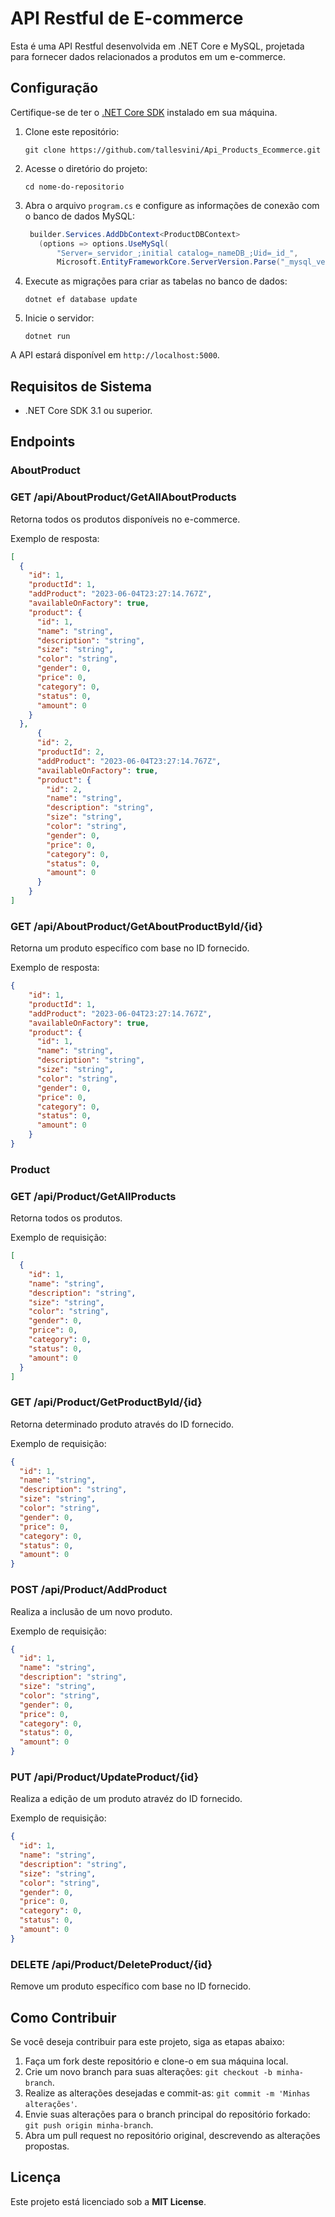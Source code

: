 # API Restful de E-commerce

Esta é uma API Restful desenvolvida em .NET Core e MySQL, projetada para fornecer dados relacionados a produtos em um e-commerce.

## Configuração

Certifique-se de ter o [.NET Core SDK](https://dotnet.microsoft.com/download) instalado em sua máquina.

1. Clone este repositório:

   ```
   git clone https://github.com/tallesvini/Api_Products_Ecommerce.git
   ```

2. Acesse o diretório do projeto:

   ```
   cd nome-do-repositorio
   ```

3. Abra o arquivo `program.cs` e configure as informações de conexão com o banco de dados MySQL:

   ```c#
    builder.Services.AddDbContext<ProductDBContext>
      (options => options.UseMySql(
          "Server=_servidor_;initial catalog=_nameDB_;Uid=_id_",
          Microsoft.EntityFrameworkCore.ServerVersion.Parse("_mysql_version_")));
   ```

4. Execute as migrações para criar as tabelas no banco de dados:

   ```
   dotnet ef database update
   ```

5. Inicie o servidor:

   ```
   dotnet run
   ```

A API estará disponível em `http://localhost:5000`.

## Requisitos de Sistema

- .NET Core SDK 3.1 ou superior.

## Endpoints

### AboutProduct

### GET /api/AboutProduct/GetAllAboutProducts

Retorna todos os produtos disponíveis no e-commerce.

Exemplo de resposta:

```json
[
  {
    "id": 1,
    "productId": 1,
    "addProduct": "2023-06-04T23:27:14.767Z",
    "availableOnFactory": true,
    "product": {
      "id": 1,
      "name": "string",
      "description": "string",
      "size": "string",
      "color": "string",
      "gender": 0,
      "price": 0,
      "category": 0,
      "status": 0,
      "amount": 0
    }
  },
      {
      "id": 2,
      "productId": 2,
      "addProduct": "2023-06-04T23:27:14.767Z",
      "availableOnFactory": true,
      "product": {
        "id": 2,
        "name": "string",
        "description": "string",
        "size": "string",
        "color": "string",
        "gender": 0,
        "price": 0,
        "category": 0,
        "status": 0,
        "amount": 0
      }
    }
]
```

### GET /api/AboutProduct/GetAboutProductById/{id}

Retorna um produto específico com base no ID fornecido.

Exemplo de resposta:

```json
{
    "id": 1,
    "productId": 1,
    "addProduct": "2023-06-04T23:27:14.767Z",
    "availableOnFactory": true,
    "product": {
      "id": 1,
      "name": "string",
      "description": "string",
      "size": "string",
      "color": "string",
      "gender": 0,
      "price": 0,
      "category": 0,
      "status": 0,
      "amount": 0
    }
}
```

### Product

### GET /api/Product/GetAllProducts

Retorna todos os produtos.

Exemplo de requisição:

```json
[
  {
    "id": 1,
    "name": "string",
    "description": "string",
    "size": "string",
    "color": "string",
    "gender": 0,
    "price": 0,
    "category": 0,
    "status": 0,
    "amount": 0
  }
]
```

### GET /api/Product/GetProductById/{id}

Retorna determinado produto através do ID fornecido.

Exemplo de requisição:

```json
{
  "id": 1,
  "name": "string",
  "description": "string",
  "size": "string",
  "color": "string",
  "gender": 0,
  "price": 0,
  "category": 0,
  "status": 0,
  "amount": 0
}
```

### POST /api/Product/AddProduct

Realiza a inclusão de um novo produto.

Exemplo de requisição:

```json
{
  "id": 1,
  "name": "string",
  "description": "string",
  "size": "string",
  "color": "string",
  "gender": 0,
  "price": 0,
  "category": 0,
  "status": 0,
  "amount": 0
}
```

### PUT /api/Product/UpdateProduct/{id}

Realiza a edição de um produto atravéz do ID fornecido.

Exemplo de requisição:

```json
{
  "id": 1,
  "name": "string",
  "description": "string",
  "size": "string",
  "color": "string",
  "gender": 0,
  "price": 0,
  "category": 0,
  "status": 0,
  "amount": 0
}
```

### DELETE /api/Product/DeleteProduct/{id}

Remove um produto específico com base no ID fornecido.


## Como Contribuir

Se você deseja contribuir para este projeto, siga as etapas abaixo:

1. Faça um fork deste repositório e clone-o em sua máquina local.
2. Crie um novo branch para suas alterações: `git checkout -b minha-branch`.
3. Realize as alterações desejadas e commit-as: `git commit -m 'Minhas alterações'`.
4. Envie suas alterações para o branch principal do repositório forkado: `git push origin minha-branch`.
5. Abra um pull request no repositório original, descrevendo as alterações propostas.

## Licença

Este projeto está licenciado sob a **MIT License**.
